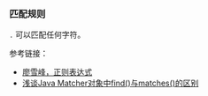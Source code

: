### 匹配规则

 `.` 可以匹配任何字符。
 

参考链接：

* [廖雪峰，正则表达式](https://www.liaoxuefeng.com/wiki/1252599548343744/1304066080636961)
* [浅谈Java Matcher对象中find()与matches()的区别](https://zhuanlan.zhihu.com/p/142846161)